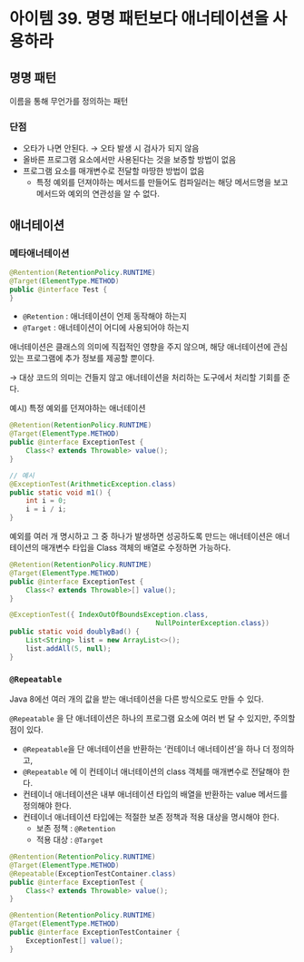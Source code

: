 # 아이템 39. 명명 패턴보다 애너테이션을 사용하라

## 명명 패턴

이름을 통해 무언가를 정의하는 패턴

### 단점

- 오타가 나면 안된다. → 오타 발생 시 검사가 되지 않음
- 올바른 프로그램 요소에서만 사용된다는 것을 보증할 방법이 없음
- 프로그램 요소를 매개변수로 전달할 마땅한 방법이 없음
  - 특정 예외를 던져야하는 메서드를 만들어도 컴파일러는 해당 메서드명을 보고 메서드와 예외의 연관성을 알 수 없다.

## 애너테이션

### 메타애너테이션

```java
@Rentention(RetentionPolicy.RUNTIME)
@Target(ElementType.METHOD)
public @interface Test {
}
```

- `@Retention` : 애너테이션이 언제 동작해야 하는지
- `@Target` : 애너테이션이 어디에 사용되어야 하는지

애너테이션은 클래스의 의미에 직접적인 영향을 주지 않으며, 해당 애너테이션에 관심 있는 프로그램에 추가 정보를 제공할 뿐이다.

→ 대상 코드의 의미는 건들지 않고 애너테이션을 처리하는 도구에서 처리할 기회를 준다.

예시) 특정 예외를 던져야하는 애너테이션

```java
@Retention(RetentionPolicy.RUNTIME)
@Target(ElementType.METHOD)
public @interface ExceptionTest {
    Class<? extends Throwable> value();
}

// 예시
@ExceptionTest(ArithmeticException.class)
public static void m1() {
    int i = 0;
    i = i / i;
}
```

예외를 여러 개 명시하고 그 중 하나가 발생하면 성공하도록 만드는 애너테이션은 애너테이션의 매개변수 타입을 Class 객체의 배열로 수정하면 가능하다.

```java
@Retention(RetentionPolicy.RUNTIME)
@Target(ElementType.METHOD)
public @interface ExceptionTest {
	Class<? extends Throwable>[] value();
}

@ExceptionTest({ IndexOutOfBoundsException.class,
									NullPointerException.class})
public static void doublyBad() {
	List<String> list = new ArrayList<>();
	list.addAll(5, null);
}
```

### `@Repeatable`

Java 8에선 여러 개의 값을 받는 애너테이션을 다른 방식으로도 만들 수 있다.

`@Repeatable` 을 단 애너테이션은 하나의 프로그램 요소에 여러 번 달 수 있지만, 주의할 점이 있다.

- `@Repeatable`을 단 애너테이션을 반환하는 ‘컨테이너 애너테이션’을 하나 더 정의하고,
- `@Repeatable` 에 이 컨테이너 애너테이션의 class 객체를 매개변수로 전달해야 한다.
- 컨테이너 애너테이션은 내부 애너테이션 타입의 배열을 반환하는 value 메서드를 정의해야 한다.
- 컨테이너 애너테이션 타입에는 적절한 보존 정책과 적용 대상을 명시해야 한다.
  - 보존 정책 : `@Retention`
  - 적용 대상 : `@Target`

```java
@Rentention(RetentionPolicy.RUNTIME)
@Target(ElementType.METHOD)
@Repeatable(ExceptionTestContainer.class)
public @interface ExceptionTest {
	Class<? extends Throwable> value();
}

@Rentention(RetentionPolicy.RUNTIME)
@Target(ElementType.METHOD)
public @interface ExceptionTestContainer {
	ExceptionTest[] value();
}
```
